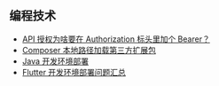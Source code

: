 ## 编程技术

* [API 授权为啥要在 Authorization 标头里加个 Bearer？](API%20授权为啥要在%20Authorization%20标头里加个%20Bearer.md)
* [Composer 本地路径加载第三方扩展包](Composer%20本地路径加载第三方扩展包.md)
* [Java 开发环境部署](Java%20开发环境部署.md)
* [Flutter 开发环境部署问题汇总](Flutter%20开发环境部署问题汇总.md)